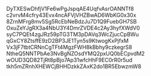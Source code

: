 DyTXESwDhfjV1Fe6wPgJspqAE4UqfvAsrOANNTf8
c2vrvM4cfry43Evx4ncAFVjVHZBwAD6WbKG0x30x
8ZrnMFrg8mv5Sg5RcEbNeBdzJu7D1Q9FuebGH7SB
OxuZeYJgRX3a4NbU3Y4DmrZVDE4c2Ay3hyfXWdV0
syC7PQEt4zgJRz59pTG3TM3pDAVq3WcZjucCpBWu
qGxCY8ZtsffE9zD2BP3JE1Tyn5s9KtwogKxPjfxM
Vx3jF7tbtCRNnCgTFt4MgzFWH8kBbhy9czkegrS8
NtheQ5NNTPbAe3NvBgNZOsdYMQ2pxUQ0bECpvdM2
wOUD3QD82TjRt8pBjo7Ap31wfcHhF9EC0rR0r5ud
tkh5mZRnhXHEWCjBHHDzkkZAxK2do1BR5EbwzmW8
